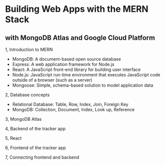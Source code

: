 # Building Web Apps with the MERN Stack

## with MongoDB Atlas and Google Cloud Platform

1, Introduction to MERN

- MongoDB: A document-based open source database
- Express: A web application framework for Node.js
- React: A JavaScript front-end library for building user interface
- Node.js: JavaScript run-time environment that executes JavaScript code outside of a browser (such as a server)
- Mongoose: Simple, schema-based solution to model application data

2, Database concepts

- Relational Database: Table, Row, Index, Join, Foreign Key
- MongoDB: Collection, Document, Index, Look up, Reference

3, MongoDB Atlas

4, Backend of the tracker app

5, React

6, Frontend of the tracker app

7, Connecting frontend and backend
